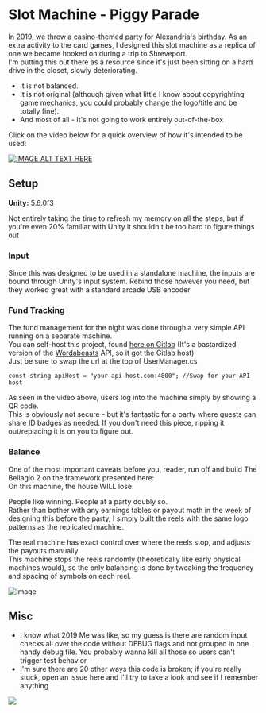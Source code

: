 # Slot Machine - Piggy Parade

In 2019, we threw a casino-themed party for Alexandria's birthday. As an extra activity to the card games, 
I designed this slot machine as a replica of one we became hooked on during a trip to Shreveport. \
I'm putting this out there as a resource since it's just been sitting on a hard drive in the closet, slowly deteriorating.

- It is not balanced.
- It is not original (although given what little I know about copyrighting game mechanics, you could probably change the logo/title and be totally fine).
- And most of all - It's not going to work entirely out-of-the-box


Click on the video below for a quick overview of how it's intended to be used: 

[![IMAGE ALT TEXT HERE](https://img.youtube.com/vi/qLkZNvvKdpQ/0.jpg)](https://www.youtube.com/watch?v=qLkZNvvKdpQ)

## Setup

**Unity:** 5.6.0f3

Not entirely taking the time to refresh my memory on all the steps, but if you're even 20% familiar with Unity it shouldn't be too hard to figure things out

### Input
 Since this was designed to be used in a standalone machine, the inputs are bound through Unity's input system. Rebind those however you need, but they worked great with a standard arcade USB encoder

### Fund Tracking
The fund management for the night was done through a very simple API running on a separate machine. \
You can self-host this project, found [here on Gitlab](https://gitlab.com/logiraffe/casino-api) (It's a bastardized version of the [Wordabeasts](http://www.logiraffe.com/wordabeasts) API, so it got the Gitlab host) \
Just be sure to swap the url at the top of UserManager.cs

```
const string apiHost = "your-api-host.com:4800"; //Swap for your API host
```

As seen in the video above, users log into the machine simply by showing a QR code.  
This is obviously not secure - but it's fantastic for a party where guests can share ID badges as needed.
If you don't need this piece, ripping it out/replacing it is on you to figure out.

### Balance
One of the most important caveats before you, reader, run off and build The Bellagio 2 on the framework presented here: \
On this machine, the house WILL lose.

People like winning. People at a party doubly so. \
Rather than bother with any earnings tables or payout math in the week of designing this before the party, I simply built the reels with the same logo patterns as the replicated machine.

The real machine has exact control over where the reels stop, and adjusts the payouts manually. \
This machine stops the reels randomly (theoretically like early physical machines would), so the only balancing is done by tweaking the frequency and spacing of symbols on each reel.

![image](https://user-images.githubusercontent.com/4682038/182770826-f03b5be1-040d-4e43-837a-73c6a7c8c8a2.png)

## Misc

- I know what 2019 Me was like, so my guess is there are random input checks all over the code without DEBUG flags and not grouped in one handy debug file.  You probably wanna kill all those so users can't trigger test behavior
- I'm sure there are 20 other ways this code is broken; if you're really stuck, open an issue here and I'll try to take a look and see if I remember anything



<img src='https://img.shields.io/github/license/rssteffey/slot-machine' />
